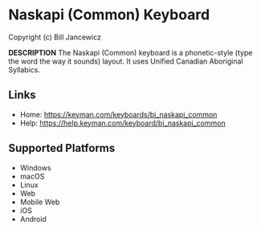 Naskapi (Common) Keyboard
=====================

Copyright (c) Bill Jancewicz

__DESCRIPTION__
The Naskapi (Common) keyboard is a phonetic-style 
(type the word the way it sounds) layout. It uses Unified Canadian Aboriginal Syllabics.

Links
-----

 * Home:     https://keyman.com/keyboards/bj_naskapi_common
 * Help:     https://help.keyman.com/keyboard/bj_naskapi_common

Supported Platforms
-------------------
 * Windows
 * macOS
 * Linux
 * Web
 * Mobile Web
 * iOS
 * Android

